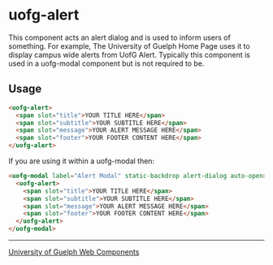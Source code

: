 # uofg-alert

This component acts an alert dialog and is used to inform users of something. For example, The University of Guelph Home Page uses it to display campus wide alerts from UofG Alert. Typically this component is used in a uofg-modal component but is not required to be.

## Usage

```html
<uofg-alert>
  <span slot="title">YOUR TITLE HERE</span>
  <span slot="subtitle">YOUR SUBTITLE HERE</span>
  <span slot="message">YOUR ALERT MESSAGE HERE</span>
  <span slot="footer">YOUR FOOTER CONTENT HERE</span>
</uofg-alert>
```

If you are using it within a uofg-modal then:

```html
<uofg-modal label="Alert Modal" static-backdrop alert-dialog auto-open>
  <uofg-alert>
    <span slot="title">YOUR TITLE HERE</span>
    <span slot="subtitle">YOUR SUBTITLE HERE</span>
    <span slot="message">YOUR ALERT MESSAGE HERE</span>
    <span slot="footer">YOUR FOOTER CONTENT HERE</span>
  </uofg-alert>
</uofg-modal>
```

----------------------------------------------

[University of Guelph Web Components](https://github.com/ccswbs/web-components)
